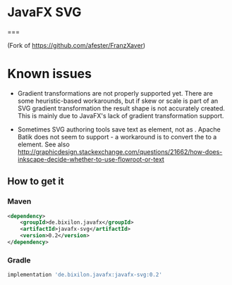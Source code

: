 # JavaFX SVG
===

(Fork of https://github.com/afester/FranzXaver)

Known issues
============

* Gradient transformations are not properly supported yet. There are some
  heuristic-based workarounds, but if skew or scale is part of an SVG gradient
  transformation the result shape is not accurately created. This is mainly
  due to JavaFX's lack of gradient transformation support.

* Sometimes SVG authoring tools save text as <flowRoot> element, not as <text>.
  Apache Batik does not seem to support <flowRoot> - a workaround is to convert
  the <flowRoot> to a <text> element.
  See also http://graphicdesign.stackexchange.com/questions/21662/how-does-inkscape-decide-whether-to-use-flowroot-or-text

## How to get it
### Maven
```xml
<dependency>
    <groupId>de.bixilon.javafx</groupId>
    <artifactId>javafx-svg</artifactId>
    <version>0.2</version>
</dependency>
```
### Gradle
```groovy
implementation 'de.bixilon.javafx:javafx-svg:0.2'
```
